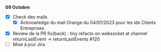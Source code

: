 **09 Octobre**
- [x] Check des mails
    - [x] Acknowledge du mail Orange du 04/01/2023 pour les ids Clients Entreprises
- [x] Review de la PR fix(back) : tiny refacto on websocket at channel returnLastEvent -> returnLastEvents #120
- [ ] Mise à jour Jira
